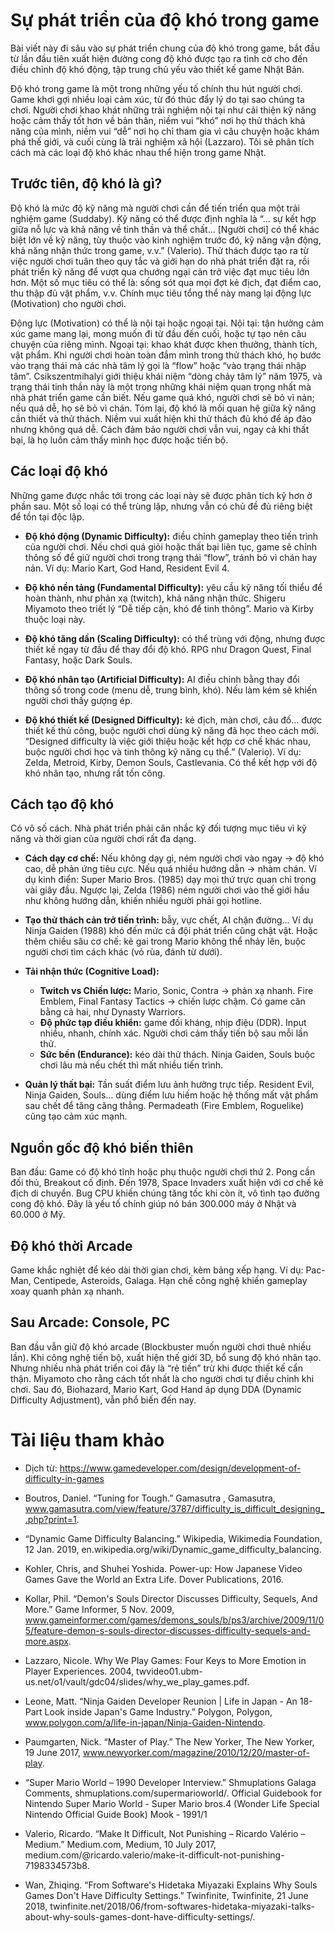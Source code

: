 # Sự phát triển của độ khó trong game
Bài viết này đi sâu vào sự phát triển chung của độ khó trong game, bắt đầu từ lần đầu tiên xuất hiện đường cong độ khó được tạo ra tình cờ cho đến điều chỉnh độ khó động, tập trung chủ yếu vào thiết kế game Nhật Bản.

Độ khó trong game là một trong những yếu tố chính thu hút người chơi. Game khơi gợi nhiều loại cảm xúc, từ đó thúc đẩy lý do tại sao chúng ta chơi. Người chơi khao khát những trải nghiệm nội tại như cải thiện kỹ năng hoặc cảm thấy tốt hơn về bản thân, niềm vui “khó” nơi họ thử thách khả năng của mình, niềm vui “dễ” nơi họ chỉ tham gia vì câu chuyện hoặc khám phá thế giới, và cuối cùng là trải nghiệm xã hội (Lazzaro). Tôi sẽ phân tích cách mà các loại độ khó khác nhau thể hiện trong game Nhật.

## Trước tiên, độ khó là gì?
Độ khó là mức độ kỹ năng mà người chơi cần để tiến triển qua một trải nghiệm game (Suddaby). Kỹ năng có thể được định nghĩa là “… sự kết hợp giữa nỗ lực và khả năng về tinh thần và thể chất… [Người chơi] có thể khác biệt lớn về kỹ năng, tùy thuộc vào kinh nghiệm trước đó, kỹ năng vận động, khả năng nhận thức trong game, v.v.” (Valerio). Thử thách được tạo ra từ việc người chơi tuân theo quy tắc và giới hạn do nhà phát triển đặt ra, rồi phát triển kỹ năng để vượt qua chướng ngại cản trở việc đạt mục tiêu lớn hơn. Một số mục tiêu có thể là: sống sót qua mọi đợt kẻ địch, đạt điểm cao, thu thập đủ vật phẩm, v.v. Chính mục tiêu tổng thể này mang lại động lực (Motivation) cho người chơi.

Động lực (Motivation) có thể là nội tại hoặc ngoại tại. Nội tại: tận hưởng cảm xúc game mang lại, mong muốn đi từ đầu đến cuối, hoặc tự tạo nên câu chuyện của riêng mình. Ngoại tại: khao khát được khen thưởng, thành tích, vật phẩm. Khi người chơi hoàn toàn đắm mình trong thử thách khó, họ bước vào trạng thái mà các nhà tâm lý gọi là “flow” hoặc “vào trạng thái nhập tâm”. Csikszentmihalyi giới thiệu khái niệm “dòng chảy tâm lý” năm 1975, và trạng thái tinh thần này là một trong những khái niệm quan trọng nhất mà nhà phát triển game cần biết. Nếu game quá khó, người chơi sẽ bỏ vì nản; nếu quá dễ, họ sẽ bỏ vì chán. Tóm lại, độ khó là mối quan hệ giữa kỹ năng cần thiết và thử thách. Niềm vui xuất hiện khi thử thách đủ khó để áp đảo nhưng không quá dễ. Cách đảm bảo người chơi vẫn vui, ngay cả khi thất bại, là họ luôn cảm thấy mình học được hoặc tiến bộ.

## Các loại độ khó
Những game được nhắc tới trong các loại này sẽ được phân tích kỹ hơn ở phần sau. Một số loại có thể trùng lặp, nhưng vẫn có chủ đề đủ riêng biệt để tồn tại độc lập.

- **Độ khó động (Dynamic Difficulty):** điều chỉnh gameplay theo tiến trình của người chơi. Nếu chơi quá giỏi hoặc thất bại liên tục, game sẽ chỉnh thông số để giữ người chơi trong trạng thái “flow”, tránh bỏ vì chán hay nản. Ví dụ: Mario Kart, God Hand, Resident Evil 4.

- **Độ khó nền tảng (Fundamental Difficulty):** yêu cầu kỹ năng tối thiểu để hoàn thành, như phản xạ (twitch), khả năng nhận thức. Shigeru Miyamoto theo triết lý “Dễ tiếp cận, khó để tinh thông”. Mario và Kirby thuộc loại này.

- **Độ khó tăng dần (Scaling Difficulty):** có thể trùng với động, nhưng được thiết kế ngay từ đầu để thay đổi độ khó. RPG như Dragon Quest, Final Fantasy, hoặc Dark Souls.

- **Độ khó nhân tạo (Artificial Difficulty):** AI điều chỉnh bằng thay đổi thông số trong code (menu dễ, trung bình, khó). Nếu làm kém sẽ khiến người chơi thấy gượng ép.

- **Độ khó thiết kế (Designed Difficulty):** kẻ địch, màn chơi, câu đố… được thiết kế thủ công, buộc người chơi dùng kỹ năng đã học theo cách mới. “Designed difficulty là việc giới thiệu hoặc kết hợp cơ chế khác nhau, buộc người chơi học và tinh thông kỹ năng cụ thể.” (Valerio). Ví dụ: Zelda, Metroid, Kirby, Demon Souls, Castlevania. Có thể kết hợp với độ khó nhân tạo, nhưng rất tốn công.

## Cách tạo độ khó
Có vô số cách. Nhà phát triển phải cân nhắc kỹ đối tượng mục tiêu vì kỹ năng và thời gian của người chơi rất đa dạng.

- **Cách dạy cơ chế:** Nếu không dạy gì, ném người chơi vào ngay → độ khó cao, dễ phản ứng tiêu cực. Nếu quá nhiều hướng dẫn → nhàm chán. Ví dụ kinh điển: Super Mario Bros. (1985) dạy mọi thứ trực quan chỉ trong vài giây đầu. Ngược lại, Zelda (1986) ném người chơi vào thế giới hầu như không hướng dẫn, khiến nhiều người phải gọi hotline.

- **Tạo thử thách cản trở tiến trình:** bẫy, vực chết, AI chặn đường… Ví dụ Ninja Gaiden (1988) khó đến mức cả đội phát triển cũng chật vật. Hoặc thêm chiều sâu cơ chế: kẻ gai trong Mario không thể nhảy lên, buộc người chơi tìm cách khác (vỏ rùa, đánh từ dưới).

- **Tải nhận thức (Cognitive Load):**
  - **Twitch vs Chiến lược:** Mario, Sonic, Contra → phản xạ nhanh. Fire Emblem, Final Fantasy Tactics → chiến lược chậm. Có game cân bằng cả hai, như Dynasty Warriors.
  - **Độ phức tạp điều khiển:** game đối kháng, nhịp điệu (DDR). Input nhiều, nhanh, chính xác. Người chơi cảm thấy tiến bộ sau mỗi lần thử.
  - **Sức bền (Endurance):** kéo dài thử thách. Ninja Gaiden, Souls buộc chơi lâu mà nếu chết thì mất nhiều tiến trình.

- **Quản lý thất bại:** Tần suất điểm lưu ảnh hưởng trực tiếp. Resident Evil, Ninja Gaiden, Souls… dùng điểm lưu hiếm hoặc hệ thống mất vật phẩm sau chết để tăng căng thẳng. Permadeath (Fire Emblem, Roguelike) cũng tạo cảm xúc mạnh.

## Nguồn gốc độ khó biến thiên
Ban đầu: Game có độ khó tĩnh hoặc phụ thuộc người chơi thứ 2. Pong cần đối thủ, Breakout cố định. Đến 1978, Space Invaders xuất hiện với cơ chế kẻ địch di chuyển. Bug CPU khiến chúng tăng tốc khi còn ít, vô tình tạo đường cong độ khó. Đây là yếu tố chính giúp nó bán 300.000 máy ở Nhật và 60.000 ở Mỹ.

## Độ khó thời Arcade
Game khắc nghiệt để kéo dài thời gian chơi, kèm bảng xếp hạng. Ví dụ: Pac-Man, Centipede, Asteroids, Galaga. Hạn chế công nghệ khiến gameplay xoay quanh phản xạ nhanh.

## Sau Arcade: Console, PC
Ban đầu vẫn giữ độ khó arcade (Blockbuster muốn người chơi thuê nhiều lần). Khi công nghệ tiến bộ, xuất hiện thế giới 3D, bổ sung độ khó nhân tạo. Nhưng nhiều nhà phát triển coi đây là “rẻ tiền” trừ khi được thiết kế cẩn thận. Miyamoto cho rằng cách tốt nhất là cho người chơi tự điều chỉnh khi chơi. Sau đó, Biohazard, Mario Kart, God Hand áp dụng DDA (Dynamic Difficulty Adjustment), vẫn phổ biến đến nay.

# Tài liệu tham khảo
- Dịch từ: https://www.gamedeveloper.com/design/development-of-difficulty-in-games

- Boutros, Daniel. “Tuning for Tough.” Gamasutra , Gamasutra, www.gamasutra.com/view/feature/3787/difficulty_is_difficult_designing_.php?print=1.

- “Dynamic Game Difficulty Balancing.” Wikipedia, Wikimedia Foundation, 12 Jan. 2019, en.wikipedia.org/wiki/Dynamic_game_difficulty_balancing.

- Kohler, Chris, and Shuhei Yoshida. Power-up: How Japanese Video Games Gave the World an Extra Life. Dover Publications, 2016.

- Kollar, Phil. “Demon's Souls Director Discusses Difficulty, Sequels, And More.” Game Informer, 5 Nov. 2009, www.gameinformer.com/games/demons_souls/b/ps3/archive/2009/11/05/feature-demon-s-souls-director-discusses-difficulty-sequels-and-more.aspx.

- Lazzaro, Nicole. Why We Play Games: Four Keys to More Emotion in Player Experiences. 2004, twvideo01.ubm-us.net/o1/vault/gdc04/slides/why_we_play_games.pdf.

- Leone, Matt. “Ninja Gaiden Developer Reunion | Life in Japan - An 18-Part Look inside Japan's Game Industry.” Polygon, Polygon, www.polygon.com/a/life-in-japan/Ninja-Gaiden-Nintendo.

- Paumgarten, Nick. “Master of Play.” The New Yorker, The New Yorker, 19 June 2017, www.newyorker.com/magazine/2010/12/20/master-of-play.

- “Super Mario World – 1990 Developer Interview.” Shmuplations Galaga Comments, shmuplations.com/supermarioworld/. Official Guidebook for Nintendo Super Mario World - Super Mario bros.4 (Wonder Life Special Nintendo Official Guide Book) Mook - 1991/1

- Valerio, Ricardo. “Make It Difficult, Not Punishing – Ricardo Valério – Medium.” Medium.com, Medium, 10 July 2017, medium.com/@ricardo.valerio/make-it-difficult-not-punishing-7198334573b8.

- Wan, Zhiqing. “From Software's Hidetaka Miyazaki Explains Why Souls Games Don't Have Difficulty Settings.” Twinfinite, Twinfinite, 21 June 2018, twinfinite.net/2018/06/from-softwares-hidetaka-miyazaki-talks-about-why-souls-games-dont-have-difficulty-settings/.
